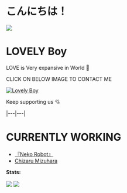 # こんにちは！

<p>

  <a href="https://count.getloli.com"><img src="https://count.getloli.com/get/@demo?theme=rule34" /></a>

    

 </p>

# LOVELY Boy

LOVE is Very expansive in World 💝

CLICK ON BELOW IMAGE TO CONTACT ME

[![Lovely Boy](https://telegra.ph/file/c5e66d03c6286d84f98e2.jpg)](https://t.me/Horimaya)

Keep supporting us 💘



|---|---|

# CURRENTLY WORKING

<!-- CURRENTLY-WORKING:START -->

- [『Neko Robot』](https://t.me/NekoXRobot)
- [Chizaru Mizuhara](https://t.me/ChizaruXRobot)




<!-- CURRENTLY-WORKING:END -->

**Stats:**  

<img align="center" src="https://github-readme-stats.vercel.app/api?username=Hodacka&bg_color=30,e96443,904e95&title_color=fff&text_color=fff&count_private=true">

<img align="center" src="https://github-readme-stats.vercel.app/api/top-langs/?username=Hodacka&bg_color=30,e96443,904e95&title_color=fff&text_color=fff&count_private=true">
